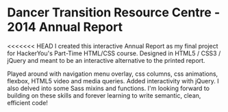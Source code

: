 # Dancer Transition Resource Centre - 2014 Annual Report
<<<<<<< HEAD
I created this interactive Annual Report as my final project for HackerYou's Part-Time HTML/CSS course. Designed in HTML5 / CSS3 / jQuery and meant to be an interactive alternative to the printed report.

Played around with navigation menu overlay, css columns, css animations, flexbox, HTML5 video and media queries. Added interactivity with jQuery. I also delved into some Sass mixins and functions. I'm looking forward to building on these skills and forever learning to write semantic, clean, efficient code!
